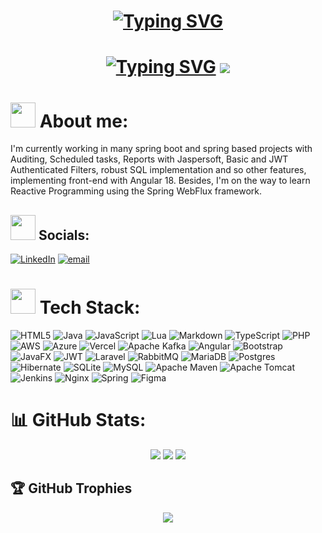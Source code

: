 <h1 align="center">
  <a href="https://git.io/typing-svg"><img src="https://readme-typing-svg.demolab.com?font=Merriweather&duration=3000&pause=1000&color=6DB33F&center=true&vCenter=true&width=435&lines=Spring+Lover;I+loved+my+wife" alt="Typing SVG" /></a>
</h1>
<h1 align="center">
  <a href="https://git.io/typing-svg"><img src="https://readme-typing-svg.demolab.com?font=DM+Serif+Text&size=120&duration=3000&pause=1000&color=E3E3E3&center=true&vCenter=true&repeat=false&width=600&height=160&lines=Daisy+DEV" alt="Typing SVG" /></a>
  <img src="https://drive.google.com/uc?export=view&id=1zWSUIODb2nyiNBjFLeLVWfLhck4F9OlR" />
</h1>

#  <img src="https://drive.google.com/uc?export=view&id=1eVEdXZJ3NzAl85YVfdtXyJilk4Wgrt0b" width="40" height="40" />  About me:
I'm currently working in many spring boot and spring based projects with Auditing, Scheduled tasks, Reports with Jaspersoft, Basic and JWT Authenticated Filters, robust SQL implementation and so other features, implementing front-end with Angular 18. Besides, I'm on the way to learn Reactive Programming using the Spring WebFlux framework.

## <img src="https://drive.google.com/uc?export=view&id=1m-v0yfqzNgoTTr5KVAk2ttXu_ZLnoxh1" width="40" height="40" /> Socials:
[![LinkedIn](https://img.shields.io/badge/LinkedIn-%230077B5.svg?logo=linkedin&logoColor=white)](https://linkedin.com/in/kaleth-daniel-narváez-paredes-03570529a/) [![email](https://img.shields.io/badge/Email-D14836?logo=gmail&logoColor=white)](mailto:narvaez.kaleth.dev@gmail.com) 

# <img src="https://drive.google.com/uc?export=view&id=1AZ9Vhge27Uzq9_pqbyXva7RlzxNdFvY2" width="40" height="40" /> Tech Stack:
![HTML5](https://img.shields.io/badge/html5-%23E34F26.svg?style=plastic&logo=html5&logoColor=white) ![Java](https://img.shields.io/badge/java-%23ED8B00.svg?style=plastic&logo=openjdk&logoColor=white) ![JavaScript](https://img.shields.io/badge/javascript-%23323330.svg?style=plastic&logo=javascript&logoColor=%23F7DF1E) ![Lua](https://img.shields.io/badge/lua-%232C2D72.svg?style=plastic&logo=lua&logoColor=white) ![Markdown](https://img.shields.io/badge/markdown-%23000000.svg?style=plastic&logo=markdown&logoColor=white) ![TypeScript](https://img.shields.io/badge/typescript-%23007ACC.svg?style=plastic&logo=typescript&logoColor=white) ![PHP](https://img.shields.io/badge/php-%23777BB4.svg?style=plastic&logo=php&logoColor=white) ![AWS](https://img.shields.io/badge/AWS-%23FF9900.svg?style=plastic&logo=amazon-aws&logoColor=white) ![Azure](https://img.shields.io/badge/azure-%230072C6.svg?style=plastic&logo=microsoftazure&logoColor=white) ![Vercel](https://img.shields.io/badge/vercel-%23000000.svg?style=plastic&logo=vercel&logoColor=white) ![Apache Kafka](https://img.shields.io/badge/Apache%20Kafka-000?style=plastic&logo=apachekafka) ![Angular](https://img.shields.io/badge/angular-%23DD0031.svg?style=plastic&logo=angular&logoColor=white) ![Bootstrap](https://img.shields.io/badge/bootstrap-%238511FA.svg?style=plastic&logo=bootstrap&logoColor=white) ![JavaFX](https://img.shields.io/badge/javafx-%23FF0000.svg?style=plastic&logo=javafx&logoColor=white) ![JWT](https://img.shields.io/badge/JWT-black?style=plastic&logo=JSON%20web%20tokens) ![Laravel](https://img.shields.io/badge/laravel-%23FF2D20.svg?style=plastic&logo=laravel&logoColor=white) ![RabbitMQ](https://img.shields.io/badge/rabbitmq-FF6600?style=plastic&logo=rabbitmq&logoColor=white) ![MariaDB](https://img.shields.io/badge/MariaDB-003545?style=plastic&logo=mariadb&logoColor=white) ![Postgres](https://img.shields.io/badge/postgres-%23316192.svg?style=plastic&logo=postgresql&logoColor=white) ![Hibernate](https://img.shields.io/badge/Hibernate-59666C?style=plastic&logo=Hibernate&logoColor=white) ![SQLite](https://img.shields.io/badge/sqlite-%2307405e.svg?style=plastic&logo=sqlite&logoColor=white) ![MySQL](https://img.shields.io/badge/mysql-4479A1.svg?style=plastic&logo=mysql&logoColor=white) ![Apache Maven](https://img.shields.io/badge/Apache%20Maven-C71A36?style=plastic&logo=Apache%20Maven&logoColor=white) ![Apache Tomcat](https://img.shields.io/badge/apache%20tomcat-%23F8DC75.svg?style=plastic&logo=apache-tomcat&logoColor=black) ![Jenkins](https://img.shields.io/badge/jenkins-%232C5263.svg?style=plastic&logo=jenkins&logoColor=white) ![Nginx](https://img.shields.io/badge/nginx-%23009639.svg?style=plastic&logo=nginx&logoColor=white) ![Spring](https://img.shields.io/badge/spring-%236DB33F.svg?style=plastic&logo=spring&logoColor=white) ![Figma](https://img.shields.io/badge/figma-%23F24E1E.svg?style=plastic&logo=figma&logoColor=white)

# 📊 GitHub Stats:
<div align="center">
<img src="https://github-readme-stats.vercel.app/api?username=daisy-bait&theme=dark&hide_border=true&include_all_commits=false&count_private=true" />
<img src="https://nirzak-streak-stats.vercel.app/?user=daisy-bait&theme=dark&hide_border=true" />
<img src="https://github-readme-stats.vercel.app/api/top-langs/?username=daisy-bait&theme=dark&hide_border=true&include_all_commits=false&count_private=true&layout=compact" />
</div>

## 🏆 GitHub Trophies
<div align="center">
<img src="https://github-profile-trophy.vercel.app/?username=daisy-bait&theme=radical&no-frame=true&no-bg=false&margin-w=4" />
</div>
